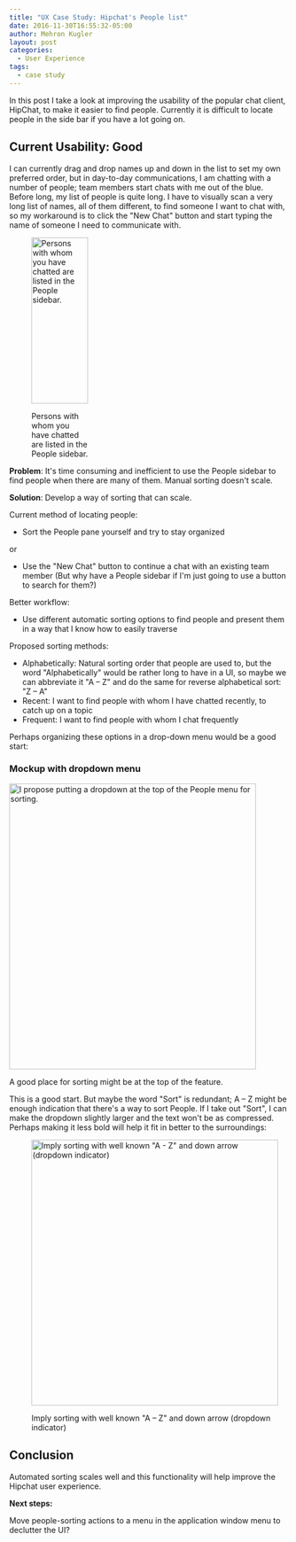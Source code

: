 ```yaml
---
title: "UX Case Study: Hipchat's People list"
date: 2016-11-30T16:55:32-05:00
author: Mehron Kugler
layout: post
categories:
  - User Experience
tags:
  - case study
---
```

In this post I take a look at improving the usability of the popular chat client, HipChat, to make it easier to find people. Currently it is difficult to locate people in the side bar if you have a lot going on.

<!--more-->

## Current Usability: Good

I can currently drag and drop names up and down in the list to set my own preferred order, but in day-to-day communications, I am chatting with a number of people; team members start chats with me out of the blue. Before long, my list of people is quite long. I have to visually scan a very long list of names, all of them different, to find someone I want to chat with, so my workaround is to click the "New Chat" button and start typing the name of someone I need to communicate with.<figure id="attachment_107" aria-describedby="caption-attachment-107" style="width: 102px" class="wp-caption alignleft">

[<img loading="lazy" class="wp-image-107 size-medium" src="http://www.sunflowerdojo.com/wp-content/uploads/2016/11/hipchat_people_sidebar1-102x300.png" alt="Persons with whom you have chatted are listed in the People sidebar." width="102" height="300" />](http://www.sunflowerdojo.com/wp-content/uploads/2016/11/hipchat_people_sidebar1.png)<figcaption id="caption-attachment-107" class="wp-caption-text">Persons with whom you have chatted are listed in the People sidebar.</figcaption></figure>

**Problem**: It's time consuming and inefficient to use the People sidebar to find people when there are many of them. Manual sorting doesn't scale.

**Solution**: Develop a way of sorting that can scale.

Current method of locating people:

  * Sort the People pane yourself and try to stay organized

or

  * Use the "New Chat" button to continue a chat with an existing team member (But why have a People sidebar if I'm just going to use a button to search for them?)

Better workflow:

  * Use different automatic sorting options to find people and present them in a way that I know how to easily traverse

Proposed sorting methods:

  * Alphabetically: Natural sorting order that people are used to, but the word "Alphabetically" would be rather long to have in a UI, so maybe we can abbreviate it "A &#8211; Z" and do the same for reverse alphabetical sort: "Z &#8211; A"
  * Recent: I want to find people with whom I have chatted recently, to catch up on a topic
  * Frequent: I want to find people with whom I chat frequently

Perhaps organizing these options in a drop-down menu would be a good start:

### Mockup with dropdown menu<figure id="attachment_109" aria-describedby="caption-attachment-109" style="width: 445px" class="wp-caption aligncenter">

<img loading="lazy" class="size-full wp-image-109" src="http://www.sunflowerdojo.com/wp-content/uploads/2016/11/hipchat_people_sidebar_dropdown.png" alt="I propose putting a dropdown at the top of the People menu for sorting." width="445" height="516" /> <figcaption id="caption-attachment-109" class="wp-caption-text">A good place for sorting might be at the top of the feature.</figcaption></figure>

This is a good start. But maybe the word "Sort" is redundant; A &#8211; Z might be enough indication that there's a way to sort People. If I take out "Sort", I can make the dropdown slightly larger and the text won't be as compressed. Perhaps making it less bold will help it fit in better to the surroundings:<figure id="attachment_110" aria-describedby="caption-attachment-110" style="width: 445px" class="wp-caption aligncenter">

<img loading="lazy" class="size-full wp-image-110" src="http://www.sunflowerdojo.com/wp-content/uploads/2016/11/hipchat_people_sidebar_final.png" alt="Imply sorting with well known &quot;A - Z&quot; and down arrow (dropdown indicator)" width="445" height="480" /> <figcaption id="caption-attachment-110" class="wp-caption-text">Imply sorting with well known "A &#8211; Z" and down arrow (dropdown indicator)</figcaption></figure>

## Conclusion

Automated sorting scales well and this functionality will help improve the Hipchat user experience.

**Next steps:**

Move people-sorting actions to a menu in the application window menu to declutter the UI?
